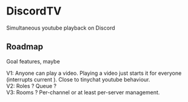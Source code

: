 # DiscordTV
Simultaneous youtube playback on Discord


## Roadmap

Goal features, maybe

V1: Anyone can play a video. Playing a video just starts it for everyone (interrupts current ). Close to tinychat youtube behaviour.  
V2: Roles ? Queue ?  
V3: Rooms ? Per-channel or at least per-server management.
